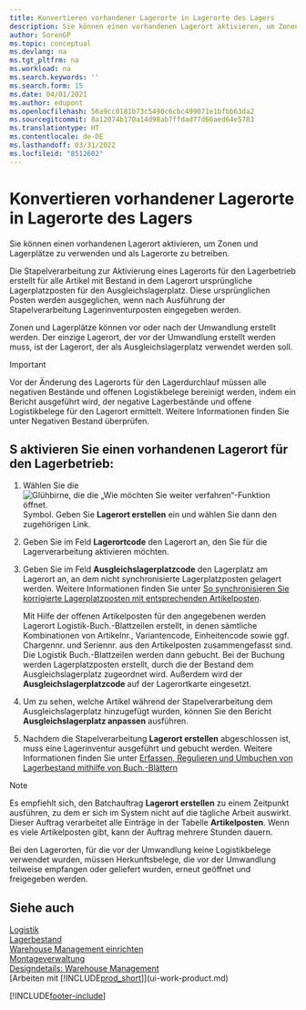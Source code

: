 ```yaml
---
title: Konvertieren vorhandener Lagerorte in Lagerorte des Lagers
description: Sie können einen vorhandenen Lagerort aktivieren, um Zonen und Lagerplätze zu verwenden und als Lagerorte zu betreiben.
author: SorenGP
ms.topic: conceptual
ms.devlang: na
ms.tgt_pltfrm: na
ms.workload: na
ms.search.keywords: ''
ms.search.form: 15
ms.date: 04/01/2021
ms.author: edupont
ms.openlocfilehash: 56a9cc0181b73c5490c6cbc499071e1bfbb63da2
ms.sourcegitcommit: 8a12074b170a14d98ab7ffdad77d66aed64e5783
ms.translationtype: HT
ms.contentlocale: de-DE
ms.lasthandoff: 03/31/2022
ms.locfileid: "8512602"
---
```

# <a name="convert-existing-locations-to-warehouse-locations"></a>Konvertieren vorhandener Lagerorte in Lagerorte des Lagers
Sie können einen vorhandenen Lagerort aktivieren, um Zonen und Lagerplätze zu verwenden und als Lagerorte zu betreiben.  

Die Stapelverarbeitung zur Aktivierung eines Lagerorts für den Lagerbetrieb erstellt für alle Artikel mit Bestand in dem Lagerort ursprüngliche Lagerplatzposten für den Ausgleichslagerplatz. Diese ursprünglichen Posten werden ausgeglichen, wenn nach Ausführung der Stapelverarbeitung Lagerinventurposten eingegeben werden.  

Zonen und Lagerplätze können vor oder nach der Umwandlung erstellt werden. Der einzige Lagerort, der vor der Umwandlung erstellt werden muss, ist der Lagerort, der als Ausgleichslagerplatz verwendet werden soll.  

> [!IMPORTANT]  
>  Vor der Änderung des Lagerorts für den Lagerdurchlauf müssen alle negativen Bestände und offenen Logistikbelege bereinigt werden, indem ein Bericht ausgeführt wird, der negative Lagerbestände und offene Logistikbelege für den Lagerort ermittelt. Weitere Informationen finden Sie unter Negativen Bestand überprüfen.  

## <a name="to-enable-an-existing-location-to-operate-as-a-warehouse-location"></a>S aktivieren Sie einen vorhandenen Lagerort für den Lagerbetrieb:  
1.  Wählen Sie die ![Glühbirne, die die „Wie möchten Sie weiter verfahren“-Funktion öffnet.](media/ui-search/search_small.png "Sagen Sie mir, was Sie tun möchten") Symbol. Geben Sie **Lagerort erstellen** ein und wählen Sie dann den zugehörigen Link.  
2.  Geben Sie im Feld **Lagerortcode** den Lagerort an, den Sie für die Lagerverarbeitung aktivieren möchten.  
3.  Geben Sie im Feld **Ausgleichslagerplatzcode** den Lagerplatz am Lagerort an, an dem nicht synchronisierte Lagerplatzposten gelagert werden. Weitere Informationen finden Sie unter [So synchronisieren Sie korrigierte Lagerplatzposten mit entsprechenden Artikelposten](inventory-how-count-adjust-reclassify.md#to-synchronize-the-adjusted-warehouse-entries-with-the-related-item-ledger-entries).  

    Mit Hilfe der offenen Artikelposten für den angegebenen werden Lagerort Logistik-Buch.-Blattzeilen erstellt, in denen sämtliche Kombinationen von Artikelnr., Variantencode, Einheitencode sowie ggf. Chargennr. und Seriennr. aus den Artikelposten zusammengefasst sind. Die Logistik Buch.-Blattzeilen werden dann gebucht. Bei der Buchung werden Lagerplatzposten erstellt, durch die der Bestand dem Ausgleichslagerplatz zugeordnet wird. Außerdem wird der **Ausgleichslagerplatzcode** auf der Lagerortkarte eingesetzt.  

4.  Um zu sehen, welche Artikel während der Stapelverarbeitung dem Ausgleichslagerplatz hinzugefügt wurden, können Sie den Bericht **Ausgleichslagerplatz anpassen** ausführen.  
5.  Nachdem die Stapelverarbeitung **Lagerort erstellen** abgeschlossen ist, muss eine Lagerinventur ausgeführt und gebucht werden. Weitere Informationen finden Sie unter [Erfassen, Regulieren und Umbuchen von Lagerbestand mithilfe von Buch.-Blättern](inventory-how-count-adjust-reclassify.md)  

> [!NOTE]  
>  Es empfiehlt sich, den Batchauftrag **Lagerort erstellen** zu einem Zeitpunkt ausführen, zu dem er sich im System nicht auf die tägliche Arbeit auswirkt. Dieser Auftrag verarbeitet alle Einträge in der Tabelle **Artikelposten**. Wenn es viele Artikelposten gibt, kann der Auftrag mehrere Stunden dauern.  

 Bei den Lagerorten, für die vor der Umwandlung keine Logistikbelege verwendet wurden, müssen Herkunftsbelege, die vor der Umwandlung teilweise empfangen oder geliefert wurden, erneut geöffnet und freigegeben werden.  

## <a name="see-also"></a>Siehe auch  
[Logistik](warehouse-manage-warehouse.md)  
[Lagerbestand](inventory-manage-inventory.md)  
[Warehouse Management einrichten](warehouse-setup-warehouse.md)     
[Montageverwaltung](assembly-assemble-items.md)    
[Designdetails: Warehouse Management](design-details-warehouse-management.md)  
[Arbeiten mit [!INCLUDE[prod_short](includes/prod_short.md)]](ui-work-product.md)


[!INCLUDE[footer-include](includes/footer-banner.md)]